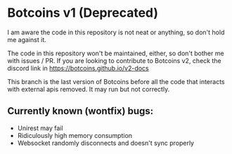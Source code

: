 # Botcoins v1 (Deprecated)
I am aware the code in this repository is not neat or anything, so don't hold me against it.

The code in this repository won't be maintained, either, so don't bother me with issues / PR. If you are looking to contribute to Botcoins v2, check the discord link in https://botcoins.github.io/v2-docs

This branch is the last version of Botcoins before all the code that interacts with external apis removed. It may run but not correctly.

## Currently known (wontfix) bugs:
* Unirest may fail
* Ridiculously high memory consumption
* Websocket randomly disconnects and doesn't sync properly
